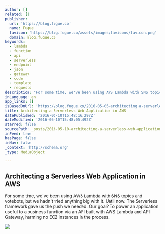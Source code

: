 ```yaml
---
author: []
related: []
publisher:
  url: 'https://blog.fugue.co'
  name: Fugue
  favicon: 'https://blog.fugue.co/assets/images/favicons/favicon.png'
  domain: blog.fugue.co
keywords:
  - lambda
  - function
  - api
  - serverless
  - endpoint
  - json
  - gateway
  - code
  - template
  - requests
description: "For some time, we've been using AWS Lambda with SNS topics and votebots, but we hadn't tried anything big with it. Until now. The Serverless framework gave us the push we needed. Our goal? To power an application useful to a business function via an API built with AWS Lambda and API Gateway, harming no EC2 instances in the process."
inLanguage: en
app_links: []
isBasedOnUrl: 'https://blog.fugue.co/2016-05-05-architecting-a-serverless-web-application-in-aws.html'
title: Architecting a Serverless Web Application in AWS
datePublished: '2016-05-10T15:48:16.297Z'
dateModified: '2016-05-10T15:48:05.492Z'
starred: false
sourcePath: _posts/2016-05-10-architecting-a-serverless-web-application-in-aws.md
inFeed: true
hasPage: false
inNav: false
_context: 'http://schema.org'
_type: MediaObject

---
```

<article style=""><h1>Architecting a Serverless Web Application in AWS</h1><p>For some time, we've been using AWS Lambda with SNS topics and votebots, but we hadn't tried anything big with it. Until now. The Serverless framework gave us the push we needed. Our goal? To power an application useful to a business function via an API built with AWS Lambda and API Gateway, harming no EC2 instances in the process.</p><img src="https://blog.fugue.co/assets/images/serverless_webapp.png" /></article>
